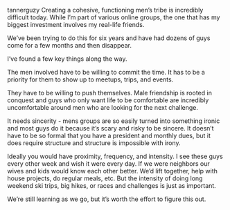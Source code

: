 tannerguzy
Creating a cohesive, functioning men’s tribe is incredibly difficult today. While I’m part of various online groups, the one that has my biggest investment involves my real-life friends.

We’ve been trying to do this for six years and have had dozens of guys come for a few months and then disappear.

I’ve found a few key things along the way.

The men involved have to be willing to commit the time. It has to be a priority for them to show up to meetups, trips, and events.

They have to be willing to push themselves. Male friendship is rooted in conquest and guys who only want life to be comfortable are incredibly uncomfortable around men who are looking for the next challenge.

It needs sincerity - mens groups are so easily turned into something ironic and most guys do it because it’s scary and risky to be sincere. It doesn’t have to be so formal that you have a president and monthly dues, but it does require structure and structure is impossible with irony.

Ideally you would have proximity, frequency, and intensity. I see these guys every other week and wish it were every day. If we were neighbors our wives and kids would know each other better. We’d lift together, help with house projects, do regular meals, etc. But the intensity of doing long weekend ski trips, big hikes, or races and challenges is just as important.

We’re still learning as we go, but it’s worth the effort to figure this out.